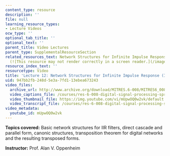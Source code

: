 ```yaml
---
content_type: resource
description: ''
file: null
learning_resource_types:
- Lecture Videos
ocw_type: ''
optional_tab_title: ''
optional_text: ''
parent_title: Video Lectures
parent_type: SupplementalResourceSection
related_resources_text: Network Structures for Infinite Impulse Response (IIR) Systems
  (![This resource may not render correctly in a screen reader.](/images/inacessible.gif)[PDF](/courses/res-6-008-digital-signal-processing-spring-2011/resources/mitres_6_008s11_lec12-1))
resource_index_text: ''
resourcetype: Video
title: 'Lecture 12: Network Structures for Infinite Impulse Response (IIR) Systems'
uid: 947bb2fb-248d-5e3a-7fd1-13ebea673243
video_files:
  archive_url: http://www.archive.org/download/MITRES.6-008/MITRES6_008_lec12_300k.mp4
  video_captions_file: /courses/res-6-008-digital-signal-processing-spring-2011/7794e7e47b305c8689cebb70115eb229_mUpwOQ0w2vk.vtt
  video_thumbnail_file: https://img.youtube.com/vi/mUpwOQ0w2vk/default.jpg
  video_transcript_file: /courses/res-6-008-digital-signal-processing-spring-2011/d59d3798ae54db5d0604e233b870b4b5_mUpwOQ0w2vk.pdf
video_metadata:
  youtube_id: mUpwOQ0w2vk
---
```


**Topics covered:** Basic network structures for IIR filters, direct cascade and parallel form, canonic structures, transposition theorem for digital networks and the resulting transposed forms.

**Instructor:** Prof. Alan V. Oppenheim